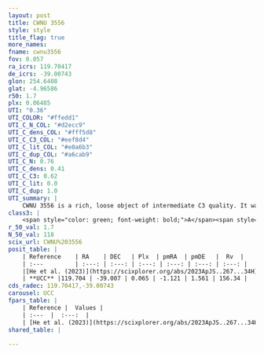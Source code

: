 ```yaml
---
layout: post
title: CWNU 3556
style: style
title_flag: true
more_names: 
fname: cwnu3556
fov: 0.057
ra_icrs: 119.70417
de_icrs: -39.00743
glon: 254.6408
glat: -4.96586
r50: 1.7
plx: 0.06485
UTI: "0.36"
UTI_COLOR: "#ffedd1"
UTI_C_N_COL: "#d2ecc9"
UTI_C_dens_COL: "#fff5d8"
UTI_C_C3_COL: "#eef8d4"
UTI_C_lit_COL: "#e0a6b3"
UTI_C_dup_COL: "#a6cab9"
UTI_C_N: 0.76
UTI_C_dens: 0.41
UTI_C_C3: 0.62
UTI_C_lit: 0.0
UTI_C_dup: 1.0
UTI_summary: |
    CWNU 3556 is a rich, loose object of intermediate C3 quality. It was recently reported in the literature.
class3: |
    <span style="color: green; font-weight: bold;">A</span><span style="color: red; font-weight: bold;">C</span>
r_50_val: 1.7
N_50_val: 118
scix_url: CWNU%203556
posit_table: |
    | Reference    | RA    | DEC   | Plx  | pmRA  | pmDE   |  Rv  |
    | :---         | :---: | :---: | :---: | :---: | :---: | :---: |
    |[He et al. (2023)](https://scixplorer.org/abs/2023ApJS..267...34H) | 119.703 | -39.004 | 0.076 | -1.102 | 1.533 | 156.34 |
    | **UCC** |119.704 | -39.007 | 0.065 | -1.121 | 1.561 | 156.34 | 
cds_radec: 119.70417,-39.00743
carousel: UCC
fpars_table: |
    | Reference |  Values |
    | :---  |  :---:  |
    | [He et al. (2023)](https://scixplorer.org/abs/2023ApJS..267...34H) | `A0=1.9, m-M=15.65, logA=9.3` |
shared_table: |
    
---
```

